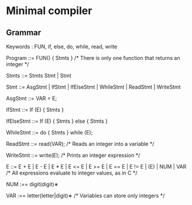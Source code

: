 # Minimal compiler

## Grammar
Keywords : FUN, if, else, do, while, read, write

Program ::= FUN() { Stmts } /* There is only one function that returns an integer */

Stmts ::= Stmts Stmt
	| Stmt

Stmt ::= AsgStmt
	| IfStmt
	| IfElseStmt
	| WhileStmt
	| ReadStmt
	| WriteStmt

AsgStmt ::= VAR = E;

IfStmt ::= If (E) { Stmts }

IfElseStmt ::= If (E) { Stmts } else { Stmts }

WhileStmt ::= do { Stmts } while (E);

ReadStmt ::= read(VAR); /* Reads an integer into a variable */

WriteStmt ::= write(E); /* Prints an integer expression */

E ::= E + E
	| E - E
	| E * E
	| E <= E
	| E >= E
	| E == E
	| E != E
	| (E)
	| NUM
	| VAR /* All expressions evaluate to integer values, as in C */

NUM :== digit(digit)∗

VAR :== letter(letter|digit)∗
/* Variables can store only integers */
